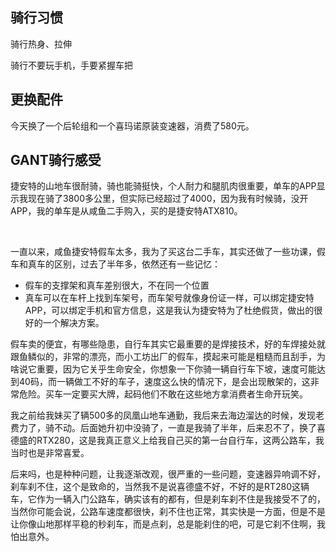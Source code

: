 ## 骑行习惯



骑行热身、拉伸

骑行不要玩手机，手要紧握车把



## 更换配件



今天换了一个后轮组和一个喜玛诺原装变速器，消费了580元。



## GANT骑行感受

​	捷安特的山地车很耐骑，骑也能骑挺快，个人耐力和腿肌肉很重要，单车的APP显示我现在骑了3800多公里，但实际已经超过了4000，因为我有时候骑，没开APP，我的单车是从咸鱼二手购入，买的是捷安特ATX810。

​	

​	一直以来，咸鱼捷安特假车太多，我为了买这台二手车，其实还做了一些功课，假车和真车的区别，过去了半年多，依然还有一些记忆：

- 假车的支撑架和真车差别很大，不在同一个位置
- 真车可以在车杆上找到车架号，而车架号就像身份证一样，可以绑定捷安特APP，可以绑定手机和官方信息，这是我认为捷安特为了杜绝假货，做出的很好的一个解决方案。

​	假车卖的便宜，有哪些隐患，自行车其实它最重要的是焊接技术，好的车焊接处就跟鱼鳞似的，非常的漂亮，而小工坊出厂的假车，摸起来可能是粗糙而且刮手，为啥说它重要，因为它关乎生命安全，你想象一下你骑一辆自行车下坡，速度可能达到40码，而一辆做工不好的车子，速度这么快的情况下，是会出现散架的，这非常危险。买车一定要买大牌，起码他们不敢在这些地方拿消费者生命开玩笑。



​	我之前给我妹买了辆500多的凤凰山地车通勤，我后来去海边溜达的时候，发现老费力了，骑不动。后面她升初中没骑了，一直是我骑了半年，后来忍不了，换了喜德盛的RTX280，这是我真正意义上给我自己买的第一台自行车，这两公路车，我当时也是非常喜爱。



​	后来吗，也是种种问题，让我逐渐改观，很严重的一些问题，变速器异响调不好，刹车刹不住，这个是致命的，当然我不是说喜德盛不好，不好的是RT280这辆车，它作为一辆入门公路车，确实该有的都有，但是刹车刹不住是我接受不了的，当然你可能会说，公路车速度都很快，刹不住也正常，其实快是一方面，但是不是让你像山地那样平稳的秒刹车，而是点刹，总是能刹住的吧，可是它刹不住啊，我怕出意外。



